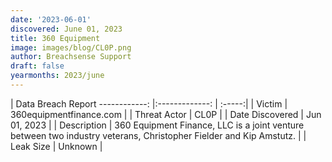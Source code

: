 ```yaml
---
date: '2023-06-01'
discovered: June 01, 2023
title: 360 Equipment
image: images/blog/CL0P.png
author: Breachsense Support
draft: false
yearmonths: 2023/june
---
```



| Data Breach Report
------------:     |:-------------:    | :-----:|
| Victim      | 360equipmentfinance.com      | 
| Threat Actor      | CL0P      | 
| Date Discovered      | Jun 01, 2023      | 
| Description      | 360 Equipment Finance, LLC is a joint venture between two industry veterans, Christopher Fielder and Kip Amstutz.      | 
| Leak Size      | Unknown      | 

